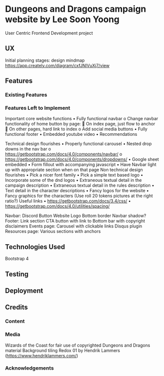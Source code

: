 # Dungeons and Dragons campaign website by Lee Soon Yoong
User Centric Frontend Development project

## UX
Initial planning stages: design mindmap
https://app.creately.com/diagram/cxfJNlVuXj7/view

## Features

### Existing Features

### Features Left to Implement
Important core website functions
•	Fully functional navbar
o	Change navbar functionality of home button by page:
	On index page, just flow to anchor
	On other pages, hard link to index
o	Add social media buttons
•	Fully functional footer
•	Embedded youtube video
•	Recommendations

Technical design flourishes
•	Properly functional carousel
•	Nested drop downs in the nav bar
o	https://getbootstrap.com/docs/4.0/components/navbar/
o	https://getbootstrap.com/docs/4.0/components/dropdowns/
•	Google sheet embedded
•	Form fillout with accompanying javascript
•	Have Navbar light up with appropriate section when on that page
Non technical design flourishes
•	Pick a nicer font family
•	Pick a simple text based logo
•	Incorporate some of the dnd logos
•	Extraneous textual detail in the campaign description
•	Extraneous textual detail in the rules description
•	Text detail in the character descriptions
•	Fancy logos for the website
•	Fancy graphics for the characters (Use roll 20 tokens pictures at the right ratio?)
Useful links
•	https://getbootstrap.com/docs/3.4/css/
•	https://getbootstrap.com/docs/4.0/utilities/spacing/



Navbar:
Discord Button
Website Logo
Bottom border
Navbar shadow?
Footer:
Link section 
CTA button with link to 
Bottom bar with copyright disclaimers
Events page:
Carousel with clickable links
Disqus plugin
Resources page:
Various sections with anchors

## Technologies Used
Bootstrap 4
## Testing

## Deployment

## Credits

### Content


### Media
Wizards of the Coast for fair use of copyrighted Dungeons and Dragons material
Background tiling Redox 01 by Hendrik Lammers (https://www.hendriklammers.com/)
### Acknowledgements



